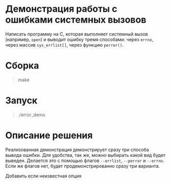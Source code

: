 # Демонстрация работы с ошибками системных вызовов
Написать программу на C, которая выполняет системный вызов (например, `open`) и выводит ошибку тремя способами: через `errno`, через массив `sys_errlist[]`, через функцию `perror()`.

# Сборка
> make

# Запуск
> ./error_demo

# Описание решения
Реализованная демонстрация демонстрирует сразу три способа вывода ошибки. Для удобства, так же, можно выбирать какой вид будет выведен. Делается это с помощью флагов `--errlist`, `--perror` и `--errno`. Если же флагов нет, будет продемонстрированно сразу три варианта.

Добавить если неизвестная опция
